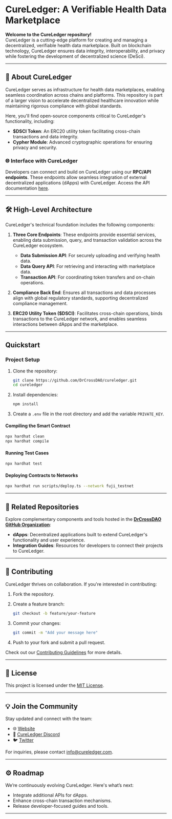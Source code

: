# CureLedger: A Verifiable Health Data Marketplace

**Welcome to the CureLedger repository!**  
CureLedger is a cutting-edge platform for creating and managing a decentralized, verifiable health data marketplace. Built on blockchain technology, CureLedger ensures data integrity, interoperability, and privacy while fostering the development of decentralized science (DeSci).

---

## 🚀 About CureLedger

CureLedger serves as infrastructure for health data marketplaces, enabling seamless coordination across chains and platforms. This repository is part of a larger vision to accelerate decentralized healthcare innovation while maintaining rigorous compliance with global standards.

Here, you'll find open-source components critical to CureLedger's functionality, including:

- **$DSCI Token**: An ERC20 utility token facilitating cross-chain transactions and data integrity.
- **Cypher Module**: Advanced cryptographic operations for ensuring privacy and security.

### 🌐 Interface with CureLedger

Developers can connect and build on CureLedger using our **RPC/API endpoints**. These endpoints allow seamless integration of external decentralized applications (dApps) with CureLedger. Access the API documentation [here](https://api.cureledger.org).

---

## 🛠️ High-Level Architecture

CureLedger's technical foundation includes the following components:

1. **Three Core Endpoints**: These endpoints provide essential services, enabling data submission, query, and transaction validation across the CureLedger ecosystem.
   - **Data Submission API**: For securely uploading and verifying health data.
   - **Data Query API**: For retrieving and interacting with marketplace data.
   - **Transaction API**: For coordinating token transfers and on-chain operations.

2. **Compliance Back End**: Ensures all transactions and data processes align with global regulatory standards, supporting decentralized compliance management.

3. **ERC20 Utility Token ($DSCI)**: Facilitates cross-chain operations, binds transactions to the CureLedger network, and enables seamless interactions between dApps and the marketplace.

---

## Quickstart

### Project Setup

1. Clone the repository:
   ```bash
   git clone https://github.com/DrCrossDAO/cureledger.git
   cd cureledger
   ```
2. Install dependencies:
   ```bash
   npm install
   ```
3. Create a `.env` file in the root directory and add the variable `PRIVATE_KEY`.

#### Compiling the Smart Contract

```bash
npx hardhat clean
npx hardhat compile
```

#### Running Test Cases

```bash
npx hardhat test
```

#### Deploying Contracts to Networks

```bash
npx hardhat run scripts/deploy.ts --network fuji_testnet
```

---

## 🔗 Related Repositories

Explore complementary components and tools hosted in the [**DrCrossDAO GitHub Organization**](https://github.com/DrCrossDAO):

- **dApps**: Decentralized applications built to extend CureLedger's functionality and user experience.
- **Integration Guides**: Resources for developers to connect their projects to CureLedger.

---

## 🤝 Contributing

CureLedger thrives on collaboration. If you're interested in contributing:

1. Fork the repository.
2. Create a feature branch:

   ```bash
   git checkout -b feature/your-feature
   ```

3. Commit your changes:

   ```bash
   git commit -m "Add your message here"
   ```

4. Push to your fork and submit a pull request.

Check out our [Contributing Guidelines](CONTRIBUTING.md) for more details.

---

## 📄 License

This project is licensed under the [MIT License](LICENSE).

---

## 💡 Join the Community

Stay updated and connect with the team:

- 🌐 [Website](https://cureledger.com)
- 💬 [CureLedger Discord](https://discord.gg/cureledger)
- 🐦 [Twitter](https://twitter.com/cureledger)

For inquiries, please contact [info@cureledger.com](mailto:info@cureledger.com).

---

## ⚙️ Roadmap

We’re continuously evolving CureLedger. Here's what’s next:

- Integrate additional APIs for dApps.
- Enhance cross-chain transaction mechanisms.
- Release developer-focused guides and tools.

---
